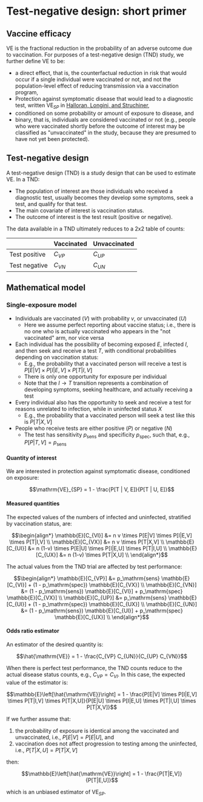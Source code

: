 # Test-negative design: short primer

## Vaccine efficacy

VE is the fractional reduction in the probability of an adverse outcome due to vaccination. For purposes of a test-negative design (TND) study, we further define VE to be:

- a direct effect, that is, the counterfactual reduction in risk that would occur if a single individual were vaccinated or not, and not the population-level effect of reducing transmission via a vaccination program,
- Protection against symptomatic disease that would lead to a diagnostic test, written $\mathrm{VE}_{SP}$ in [Halloran, Longini, and Struchiner](https://doi.org/10.1007/978-0-387-68636-3),
- conditioned on some probability or amount of exposure to disease, and
- binary, that is, individuals are considered vaccinated or not (e.g., people who were vaccinated shortly before the outcome of interest may be classified as "unvaccinated" in the study, because they are presumed to have not yet been protected).

## Test-negative design

A test-negative design (TND) is a study design that can be used to estimate VE. In a TND:

- The population of interest are those individuals who received a diagnostic test, usually becomes they develop some symptoms, seek a test, and qualify for that test.
- The main covariate of interest is vaccination status.
- The outcome of interest is the test result (positive or negative).

The data available in a TND ultimately reduces to a 2x2 table of counts:

|               | Vaccinated | Unvaccinated |
| ------------- | ---------- | ------------ |
| Test positive | $C_{VP}$   | $C_{UP}$     |
| Test negative | $C_{VN}$   | $C_{UN}$     |

## Mathematical model

### Single-exposure model

- Individuals are vaccinated ($V$) with probability $v$, or unvaccinated ($U$)
  - Here we assume perfect reporting about vaccine status; i.e., there is no one who is actually vaccinated who appears in the "not vaccinated" arm, nor vice versa
- Each individual has the possibility of becoming exposed $E$, infected $I$, and then seek and receive a test $T$, with conditional probabilities depending on vaccination status:
  - E.g., the probability that a vaccinated person will receive a test is $P[E|V] \times P[I|E,V] \times P[T|I,V]$
  - There is only one opportunity for exposure per individual
  - Note that the $I \to T$ transition represents a combination of developing symptoms, seeking healthcare, and actually receiving a test
- Every individual also has the opportunity to seek and receive a test for reasons unrelated to infection, while in uninfected status $X$
  - E.g., the probability that a vaccinated person will seek a test like this is $P[T|X,V]$
- People who receive tests are either positive ($P$) or negative ($N$)
  - The test has sensitivity $p_\mathrm{sens}$ and specificity $p_\mathrm{spec}$, such that, e.g., $P[P|T,V] = p_\mathrm{sens}$

#### Quantity of interest

We are interested in protection against symptomatic disease, conditioned on exposure:

```math
\mathrm{VE}_{SP} = 1 - \frac{P[T | V, E]}{P[T | U, E]}
```

#### Measured quantities

The expected values of the numbers of infected and uninfected, stratified by vaccination status, are:

```math
\begin{align*}
\mathbb{E}[C_{VI}] &= n v \times P[E|V] \times P[I|E,V] \times P[T|I,V] \\
\mathbb{E}[C_{VX}] &= n v \times P[T|X,V] \\
\mathbb{E}[C_{UI}] &= n (1-v) \times P[E|U] \times P[I|E,U] \times P[T|I,U] \\
\mathbb{E}[C_{UX}] &= n (1-v) \times P[T|X,U] \\
\end{align*}
```

The actual values from the TND trial are affected by test performance:

```math
\begin{align*}
\mathbb{E}[C_{VP}] &= p_\mathrm{sens} \mathbb{E}[C_{VI}] + (1 - p_\mathrm{spec}) \mathbb{E}[C_{VX}] \\
\mathbb{E}[C_{VN}] &= (1 - p_\mathrm{sens}) \mathbb{E}[C_{VI}] + p_\mathrm{spec} \mathbb{E}[C_{VX}] \\
\mathbb{E}[C_{UP}] &= p_\mathrm{sens} \mathbb{E}[C_{UI}] + (1 - p_\mathrm{spec}) \mathbb{E}[C_{UX}] \\
\mathbb{E}[C_{UN}] &= (1 - p_\mathrm{sens}) \mathbb{E}[C_{UI}] + p_\mathrm{spec} \mathbb{E}[C_{UX}] \\
\end{align*}
```

#### Odds ratio estimator

An estimator of the desired quantity is:

```math
\hat{\mathrm{VE}} = 1 - \frac{C_{VP} C_{UN}}{C_{UP} C_{VN}}
```

When there is perfect test performance, the TND counts reduce to the actual disease status counts, e.g., $C_{VP} = C_{VI}$. In this case, the expected value of the estimator is:

```math
\mathbb{E}\left[\hat{\mathrm{VE}}\right] = 1 - \frac{P[E|V] \times P[I|E,V] \times P[T|I,V] \times P[T|X,U]}{P[E|U] \times P[I|E,U] \times P[T|I,U] \times P[T|X,V]}
```

If we further assume that:

1. the probability of exposure is identical among the vaccinated and unvaccinated, i.e., $P[E|V] = P[E|U]$, and
2. vaccination does not affect progression to testing among the uninfected, i.e., $P[T|X,U]=P[T|X,V]$

then:

```math
\mathbb{E}\left[\hat{\mathrm{VE}}\right]
  = 1 - \frac{P[T|E,V]}{P[T|E,U]}
```

which is an unbiased estimator of $\mathrm{VE}_{SP}$.
